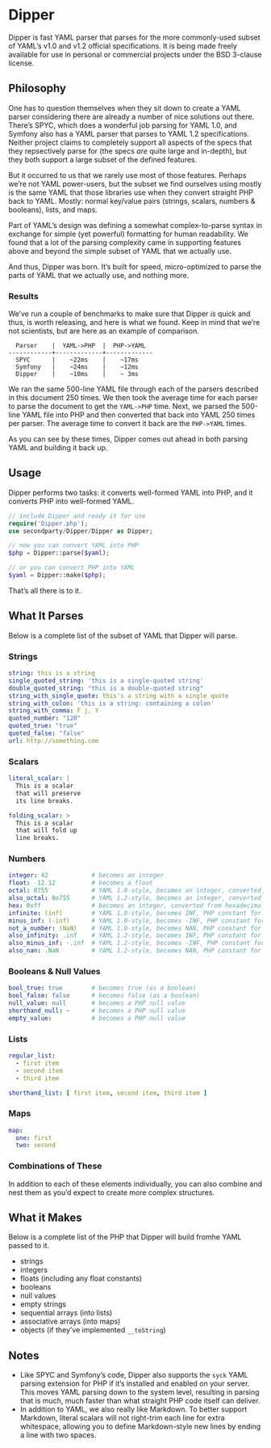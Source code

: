 # Dipper

Dipper is fast YAML parser that parses for the more commonly-used subset of YAML’s v1.0 and v1.2 official specifications. It is being made freely available for use in personal or commercial projects under the BSD 3-clause license.


## Philosophy

One has to question themselves when they sit down to create a YAML parser considering there are already a number of nice solutions out there. There’s SPYC, which does a wonderful job parsing for YAML 1.0, and Symfony also has a YAML parser that parses to YAML 1.2 specifications. Neither project claims to completely support all aspects of the specs that they repsectively parse for (the specs *are* quite large and in-depth), but they both support a large subset of the defined features. 

But it occurred to us that we rarely use most of those features. Perhaps we’re not YAML power-users, but the subset we find ourselves using mostly is the same YAML that those libraries use when they convert straight PHP back to YAML. Mostly: normal key/value pairs (strings, scalars, numbers & booleans), lists, and maps.

Part of YAML’s design was defining a somewhat complex-to-parse syntax in exchange for simple (yet powerful) formatting for human readability. We found that a lot of the parsing complexity came in supporting features above and beyond the simple subset of YAML that we actually use.

And thus, Dipper was born. It’s built for speed, micro-optimized to parse the parts of YAML that we actually use, and nothing more.

### Results

We’ve run a couple of benchmarks to make sure that Dipper *is* quick and thus, is worth releasing, and here is what we found. Keep in mind that we’re not scientists, but are here as an example of comparison.

```
  Parser    |  YAML->PHP  |  PHP->YAML
------------+-------------+-------------
  SPYC      |    ~22ms    |    ~17ms
  Symfony   |    ~24ms    |    ~12ms
  Dipper    |    ~10ms    |    ~ 3ms
```

We ran the same 500-line YAML file through each of the parsers described in this document 250 times. We then took the average time for each parser to parse the document to get the `YAML->PHP` time. Next, we parsed the 500-line YAML file into PHP and then converted that back into YAML 250 times per parser. The average time to convert it back are the `PHP->YAML` times.

As you can see by these times, Dipper comes out ahead in both parsing YAML and building it back up.


## Usage

Dipper performs two tasks: it converts well-formed YAML into PHP, and it converts PHP into well-formed YAML.

```php
// include Dipper and ready it for use
require('Dipper.php');
use secondparty/Dipper/Dipper as Dipper;

// now you can convert YAML into PHP
$php = Dipper::parse($yaml);

// or you can convert PHP into YAML
$yaml = Dipper::make($php);
```

That’s all there is to it.


## What It Parses

Below is a complete list of the subset of YAML that Dipper will parse.

### Strings

```yaml
string: this is a string
single_quoted_string: 'this is a single-quoted string'
double_quoted_string: "this is a double-quoted string"
string_with_single_quote: this's a string with a single quote
string_with_colon: 'this is a string: containing a colon'
string_with_comma: F j, Y
quoted_number: "120"
quoted_true: "true"
quoted_false: "false"
url: http://something.com
```

### Scalars

```yaml
literal_scalar: |
  This is a scalar
  that will preserve
  its line breaks.

folding_scalar: >
  This is a scalar
  that will fold up
  line breaks.
```

### Numbers

```yaml
integer: 42            # becomes an integer 
float: -12.12          # becomes a float
octal: 0755            # YAML 1.0-style, becomes an integer, converted from octal
also_octal: 0o755      # YAML 1.2-style, becomes an integer, converted from octal
hex: 0xff              # becomes an integer, converted from hexadecimal
infinite: (inf)        # YAML 1.0-style, becomes INF, PHP constant for infinity
minus_inf: (-inf)      # YAML 1.0-style, becomes -INF, PHP constant for negative infinity
not_a_number: (NaN)    # YAML 1.0-style, becomes NAN, PHP constant for not-a-number
also_infinity: .inf    # YAML 1.2-style, becomes INF, PHP constant for infinity
also_minus_inf: -.inf  # YAML 1.2-style, becomes -INF, PHP constant for negative infinity
also_nan: .NaN         # YAML 1.2-style, becomes NAN, PHP constant for not-a-number
```

### Booleans & Null Values

```yaml
bool_true: true        # becomes true (as a boolean)
bool_false: false      # becomes false (as a boolean)
null_value: null       # becomes a PHP null value
shorthand_null: ~      # becomes a PHP null value
empty_value:           # becomes a PHP null value
```

### Lists

```yaml
regular_list:
  - first item
  - second item
  - third item

shorthand_list: [ first item, second item, third item ]
```

### Maps

```yaml
map:
  one: first
  two: second
```

### Combinations of These

In addition to each of these elements individually, you can also combine and nest them as you’d expect to create more complex structures.


## What it Makes

Below is a complete list of the PHP that Dipper will build fromhe YAML passed to it.

- strings
- integers
- floats (including any float constants)
- booleans
- null values
- empty strings
- sequential arrays (into lists)
- associative arrays (into maps)
- objects (if they’ve implemented `__toString`)


## Notes
- Like SPYC and Symfony’s code, Dipper also supports the `syck` YAML parsing extension for PHP if it’s installed and enabled on your server. This moves YAML parsing down to the system level, resulting in parsing that is much, much faster than what straight PHP code itself can deliver.
- In addition to YAML, we also really like Markdown. To better support Markdown, literal scalars will not right-trim each line for extra whitespace, allowing you to define Markdown-style new lines by ending a line with two spaces.

